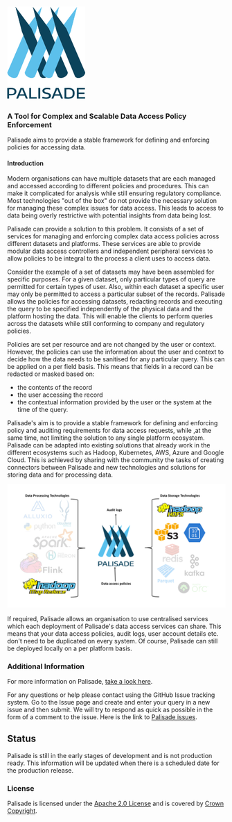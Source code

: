 
<!---
Copyright 2020 Crown Copyright

Licensed under the Apache License, Version 2.0 (the "License");
you may not use this file except in compliance with the License.
You may obtain a copy of the License at

  http://www.apache.org/licenses/LICENSE-2.0

Unless required by applicable law or agreed to in writing, software
distributed under the License is distributed on an "AS IS" BASIS,
WITHOUT WARRANTIES OR CONDITIONS OF ANY KIND, either express or implied.
See the License for the specific language governing permissions and
limitations under the License.
--->

# <img src="logos/logo.svg" width="180">
### A Tool for Complex and Scalable Data Access Policy Enforcement

Palisade aims to provide a stable framework for defining and enforcing policies for accessing data.


#### Introduction
Modern organisations can have multiple datasets that are each managed and accessed according to different policies and procedures. This can make it complicated for analysis while still ensuring regulatory compliance.  Most technologies "out of the box" do not provide the necessary solution for managing these complex issues for data access. This leads to access to data being overly restrictive with potential insights from data being lost.   

Palisade can provide a solution to this problem.  It consists of a set of services for managing and enforcing complex data access policies across different datasets and platforms.  These services are able to provide modular data access controllers and independent peripheral services to allow policies to be integral to the process a client uses to access data.  

Consider the example of a set of datasets may have been assembled for specific purposes.   For a given dataset, only particular types of query are permitted for certain types of user.  Also, within each dataset a specific user may only be permitted to access a particular subset of the records. Palisade allows the policies for accessing datasets, redacting records and executing the query to be specified independently of the physical data and the platform hosting the data.  This will enable the clients to perform queries across the datasets while still conforming to company and regulatory policies.  

Policies are set per resource and are not changed by the user or context.  However, the policies can use the information about the user and context to decide how the data needs to be sanitised for any particular query.  This can be applied on a per field basis. This means that fields in a record can be redacted or masked based on: 
* the contents of the record
* the user accessing the record 
* the contextual information provided by the user or the system at the time of the query.



Palisade's aim is to provide a stable framework for defining and enforcing policy and auditing requirements for data access requests, while ,at the same time, not limiting the solution to any single platform ecosystem. Palisade can be adapted into existing solutions that already work in the different ecosystems such as Hadoop, Kubernetes, AWS, Azure and Google Cloud.  This is achieved by sharing with the community the tasks of creating connectors between Palisade and new technologies and solutions for storing data and for processing data.


![Palisade Overview](img/Palisade_overview.png)


If required, Palisade allows an organisation to use centralised services which each deployment of Palisade's data access services can share. This means that your data access policies, audit logs, user account details etc. don't need to be duplicated on every system. Of course, Palisade can still be deployed locally on a per platform basis.


### Additional Information 
For more information on Palisade, [take a look here](https://gchq.github.io/Palisade/doc/developer_guide.html).


For any questions or help please contact using the GitHub Issue tracking system.  Go to the Issue page and create and enter your query in a new issue and then submit.  We will try to respond as quick as possible in the form of a comment to the issue.  Here is the link to [Palisade issues](https://www.github.com/gchq/Palisade/issues).

## Status
Palisade is still in the early stages of development and is not production ready.  This information will be updated when there is a scheduled date for the production release.

### License
Palisade is licensed under the [Apache 2.0 License](https://www.apache.org/licenses/LICENSE-2.0) and is covered by [Crown Copyright](https://www.nationalarchives.gov.uk/information-management/re-using-public-sector-information/copyright-and-re-use/crown-copyright/).
